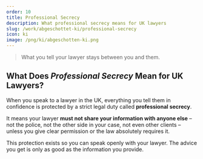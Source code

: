 ```yaml
---
order: 10
title: Professional Secrecy
description: What professional secrecy means for UK lawyers
slug: /work/abgeschottet-ki/professional-secrecy
icon: ki
image: /png/ki/abgeschotten-ki.png
---
```


> What you tell your lawyer stays between you and them.

## What Does _Professional Secrecy_ Mean for UK Lawyers?

When you speak to a lawyer in the UK, everything you tell them in confidence is protected by a strict legal duty called **professional secrecy**.

It means your lawyer **must not share your information with anyone else** – not the police, not the other side in your case, not even other clients – unless you give clear permission or the law absolutely requires it.

This protection exists so you can speak openly with your lawyer. The advice you get is only as good as the information you provide.
